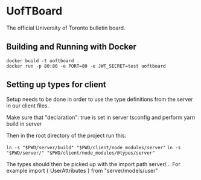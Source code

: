 # UofTBoard

The official University of Toronto bulletin board.

## Building and Running with Docker

```
docker build -t uoftboard .
docker run -p 80:80 -e PORT=80 -e JWT_SECRET=test uoftboard
```

## Setting up types for client

Setup needs to be done in order to use the type definitions from the server in our client files.

Make sure that "declaration": true is set in server tsconfig and perform yarn build in server

Then in the root directory of the project run this:

`ln -s "$PWD/server/build" "$PWD/client/node_modules/server"`
`ln -s "$PWD/server/" "$PWD/client/node_modules/@types/server"`

The types should then be picked up with the import path server/... For example import {
UserAttributes } from "server/models/user"

